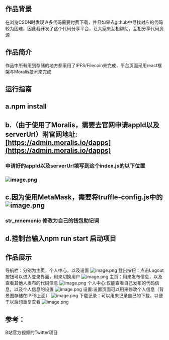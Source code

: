 ## 作品背景
在浏览CSDN时发现许多代码需要付费下载，并且如果去github中寻找对应的代码较为困难，因此我开发了这个代码分享平台，让大家来互相帮助，互相分享代码资源
## 作品简介
作品中所有用到存储的地方都采用了IPFS/Filecoin来完成，平台页面采用react框架与Moralis技术来完成

## 运行指南
## a.npm install 
## b.（由于使用了Moralis，需要去官网申请appId以及serverUrl）附官网地址:[https://admin.moralis.io/dapps](https://admin.moralis.io/dapps)
### 申请好的appId以及serverUrl填写到这个index.js的以下位置
### ![image.png](https://cdn.nlark.com/yuque/0/2022/png/29657726/1658249852883-0ee86440-4a93-4dbf-b231-61d6d618f27b.png#clientId=u8cbf8dc0-1626-4&crop=0&crop=0&crop=1&crop=1&from=paste&height=42&id=ub0111da9&margin=%5Bobject%20Object%5D&name=image.png&originHeight=63&originWidth=990&originalType=binary&ratio=1&rotation=0&showTitle=false&size=12595&status=done&style=none&taskId=uc701b47b-7bd7-4400-8719-ef639dc2d65&title=&width=660)
## c.因为使用MetaMask，需要将truffle-config.js中的![image.png](https://cdn.nlark.com/yuque/0/2022/png/29657726/1658249816300-592c00b4-fc83-4e17-99c7-6b464600e858.png#clientId=u8cbf8dc0-1626-4&crop=0&crop=0&crop=1&crop=1&from=paste&height=81&id=u84207707&margin=%5Bobject%20Object%5D&name=image.png&originHeight=121&originWidth=1197&originalType=binary&ratio=1&rotation=0&showTitle=false&size=21884&status=done&style=none&taskId=ud44323c5-92f9-4d72-a438-763ec0f5ade&title=&width=798)
### str_mnemonic 修改为自己的钱包助记词
## d.控制台输入npm run start 启动项目


## 作品展示
导航栏：分别为主页，个人中心，以及设置
![image.png](https://cdn.nlark.com/yuque/0/2022/png/29657726/1658249421077-ed6a1b87-3a44-41ab-8534-364d14c6b689.png#clientId=u8cbf8dc0-1626-4&crop=0&crop=0&crop=1&crop=1&from=paste&height=289&id=uaa82ed32&margin=%5Bobject%20Object%5D&name=image.png&originHeight=433&originWidth=475&originalType=binary&ratio=1&rotation=0&showTitle=false&size=18801&status=done&style=none&taskId=u9b778717-6e4c-4b3a-9f89-2e03a53fb40&title=&width=316.6666666666667)
登出按钮：点击Logout按钮可以进入登录界面，用来切换用户
![image.png](https://cdn.nlark.com/yuque/0/2022/png/29657726/1658249450117-b220a88e-9d50-4883-a488-b45d50e047c0.png#clientId=u8cbf8dc0-1626-4&crop=0&crop=0&crop=1&crop=1&from=paste&height=127&id=u29850386&margin=%5Bobject%20Object%5D&name=image.png&originHeight=191&originWidth=455&originalType=binary&ratio=1&rotation=0&showTitle=false&size=16552&status=done&style=none&taskId=ufb1ba3f2-e75a-4fcb-8ee6-eaab9d1e85b&title=&width=303.3333333333333)
主页：用来发布信息，以及查看其他人发布的代码信息
![image.png](https://cdn.nlark.com/yuque/0/2022/png/29657726/1658249505518-c8ed13e5-4bd4-4893-b2b8-db92deccc1a2.png#clientId=u8cbf8dc0-1626-4&crop=0&crop=0&crop=1&crop=1&from=paste&height=749&id=ufe842f64&margin=%5Bobject%20Object%5D&name=image.png&originHeight=1123&originWidth=1166&originalType=binary&ratio=1&rotation=0&showTitle=false&size=582772&status=done&style=none&taskId=uedfa0e24-8849-4353-8179-60f284ced80&title=&width=777.3333333333334)
个人中心:仅能查看自己发布的代码信息，以及个人信息的设置
![image.png](https://cdn.nlark.com/yuque/0/2022/png/29657726/1658249515658-3a78e6d4-7293-4abe-89ba-96f6a8d64b56.png#clientId=u8cbf8dc0-1626-4&crop=0&crop=0&crop=1&crop=1&from=paste&height=691&id=u8fcc827f&margin=%5Bobject%20Object%5D&name=image.png&originHeight=1036&originWidth=1254&originalType=binary&ratio=1&rotation=0&showTitle=false&size=440514&status=done&style=none&taskId=u3d294d09-02e1-4035-a108-2d9fbedcae8&title=&width=836)
设置:设置页面可以用来修改个人信息（背景图存储在IPFS上面）
![image.png](https://cdn.nlark.com/yuque/0/2022/png/29657726/1658249549443-ab60c0fe-e530-4889-9733-5001b50b5ad5.png#clientId=u8cbf8dc0-1626-4&crop=0&crop=0&crop=1&crop=1&from=paste&height=709&id=u2117b7b7&margin=%5Bobject%20Object%5D&name=image.png&originHeight=1064&originWidth=1213&originalType=binary&ratio=1&rotation=0&showTitle=false&size=183527&status=done&style=none&taskId=u75a02aa3-688a-4e58-9774-e5506cf14db&title=&width=808.6666666666666)
下载记录：可以用来记录自己的下载，以便于以后想重复查看
![image.png](https://cdn.nlark.com/yuque/0/2022/png/29657726/1658249580375-fadb8c8d-2dfe-47ab-99de-ca6370ae3b64.png#clientId=u8cbf8dc0-1626-4&crop=0&crop=0&crop=1&crop=1&from=paste&height=858&id=u8daec569&margin=%5Bobject%20Object%5D&name=image.png&originHeight=1287&originWidth=663&originalType=binary&ratio=1&rotation=0&showTitle=false&size=219765&status=done&style=none&taskId=u5af1df06-6ab1-4da2-9702-eef0dde1806&title=&width=442)

## 参考：
B站官方视频的Twitter项目
